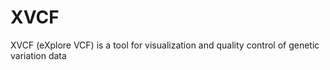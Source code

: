 # XVCF
XVCF (eXplore VCF) is a tool for visualization and quality control of genetic variation data
